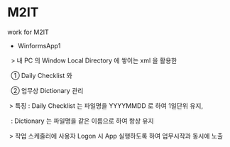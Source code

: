 # M2IT

work for M2IT



* WinformsApp1

  > 내 PC 의 Window Local Directory 에 쌓이는 xml 을 활용한

   ① Daily Checklist 와

   ② 업무상 Dictionary 관리



 > 특징 : Daily Checklist 는 파일명을 YYYYMMDD 로 하여 1일단위 유지,

              : Dictionary 는 파일명을 같은 이름으로 하여 항상 유지



 > 작업 스케줄러에 사용자 Logon 시 App 실행하도록 하여 업무시작과 동시에 노출

